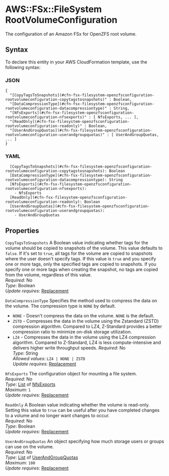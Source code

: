# AWS::FSx::FileSystem RootVolumeConfiguration<a name="aws-properties-fsx-filesystem-openzfsconfiguration-rootvolumeconfiguration"></a>

The configuration of an Amazon FSx for OpenZFS root volume\.

## Syntax<a name="aws-properties-fsx-filesystem-openzfsconfiguration-rootvolumeconfiguration-syntax"></a>

To declare this entity in your AWS CloudFormation template, use the following syntax:

### JSON<a name="aws-properties-fsx-filesystem-openzfsconfiguration-rootvolumeconfiguration-syntax.json"></a>

```
{
  "[CopyTagsToSnapshots](#cfn-fsx-filesystem-openzfsconfiguration-rootvolumeconfiguration-copytagstosnapshots)" : Boolean,
  "[DataCompressionType](#cfn-fsx-filesystem-openzfsconfiguration-rootvolumeconfiguration-datacompressiontype)" : String,
  "[NfsExports](#cfn-fsx-filesystem-openzfsconfiguration-rootvolumeconfiguration-nfsexports)" : [ NfsExports, ... ],
  "[ReadOnly](#cfn-fsx-filesystem-openzfsconfiguration-rootvolumeconfiguration-readonly)" : Boolean,
  "[UserAndGroupQuotas](#cfn-fsx-filesystem-openzfsconfiguration-rootvolumeconfiguration-userandgroupquotas)" : [ UserAndGroupQuotas, ... ]
}
```

### YAML<a name="aws-properties-fsx-filesystem-openzfsconfiguration-rootvolumeconfiguration-syntax.yaml"></a>

```
  [CopyTagsToSnapshots](#cfn-fsx-filesystem-openzfsconfiguration-rootvolumeconfiguration-copytagstosnapshots): Boolean
  [DataCompressionType](#cfn-fsx-filesystem-openzfsconfiguration-rootvolumeconfiguration-datacompressiontype): String
  [NfsExports](#cfn-fsx-filesystem-openzfsconfiguration-rootvolumeconfiguration-nfsexports): 
    - NfsExports
  [ReadOnly](#cfn-fsx-filesystem-openzfsconfiguration-rootvolumeconfiguration-readonly): Boolean
  [UserAndGroupQuotas](#cfn-fsx-filesystem-openzfsconfiguration-rootvolumeconfiguration-userandgroupquotas): 
    - UserAndGroupQuotas
```

## Properties<a name="aws-properties-fsx-filesystem-openzfsconfiguration-rootvolumeconfiguration-properties"></a>

`CopyTagsToSnapshots`  <a name="cfn-fsx-filesystem-openzfsconfiguration-rootvolumeconfiguration-copytagstosnapshots"></a>
A Boolean value indicating whether tags for the volume should be copied to snapshots of the volume\. This value defaults to `false`\. If it's set to `true`, all tags for the volume are copied to snapshots where the user doesn't specify tags\. If this value is `true` and you specify one or more tags, only the specified tags are copied to snapshots\. If you specify one or more tags when creating the snapshot, no tags are copied from the volume, regardless of this value\.   
*Required*: No  
*Type*: Boolean  
*Update requires*: [Replacement](https://docs.aws.amazon.com/AWSCloudFormation/latest/UserGuide/using-cfn-updating-stacks-update-behaviors.html#update-replacement)

`DataCompressionType`  <a name="cfn-fsx-filesystem-openzfsconfiguration-rootvolumeconfiguration-datacompressiontype"></a>
Specifies the method used to compress the data on the volume\. The compression type is `NONE` by default\.  
+  `NONE` \- Doesn't compress the data on the volume\. `NONE` is the default\.
+  `ZSTD` \- Compresses the data in the volume using the Zstandard \(ZSTD\) compression algorithm\. Compared to LZ4, Z\-Standard provides a better compression ratio to minimize on\-disk storage utilization\.
+  `LZ4` \- Compresses the data in the volume using the LZ4 compression algorithm\. Compared to Z\-Standard, LZ4 is less compute\-intensive and delivers higher write throughput speeds\.
*Required*: No  
*Type*: String  
*Allowed values*: `LZ4 | NONE | ZSTD`  
*Update requires*: [Replacement](https://docs.aws.amazon.com/AWSCloudFormation/latest/UserGuide/using-cfn-updating-stacks-update-behaviors.html#update-replacement)

`NfsExports`  <a name="cfn-fsx-filesystem-openzfsconfiguration-rootvolumeconfiguration-nfsexports"></a>
The configuration object for mounting a file system\.  
*Required*: No  
*Type*: [List](aws-properties-fsx-filesystem-openzfsconfiguration-rootvolumeconfiguration-nfsexports.md) of [NfsExports](aws-properties-fsx-filesystem-openzfsconfiguration-rootvolumeconfiguration-nfsexports.md)  
*Maximum*: `1`  
*Update requires*: [Replacement](https://docs.aws.amazon.com/AWSCloudFormation/latest/UserGuide/using-cfn-updating-stacks-update-behaviors.html#update-replacement)

`ReadOnly`  <a name="cfn-fsx-filesystem-openzfsconfiguration-rootvolumeconfiguration-readonly"></a>
A Boolean value indicating whether the volume is read\-only\. Setting this value to `true` can be useful after you have completed changes to a volume and no longer want changes to occur\.   
*Required*: No  
*Type*: Boolean  
*Update requires*: [Replacement](https://docs.aws.amazon.com/AWSCloudFormation/latest/UserGuide/using-cfn-updating-stacks-update-behaviors.html#update-replacement)

`UserAndGroupQuotas`  <a name="cfn-fsx-filesystem-openzfsconfiguration-rootvolumeconfiguration-userandgroupquotas"></a>
An object specifying how much storage users or groups can use on the volume\.  
*Required*: No  
*Type*: [List](aws-properties-fsx-filesystem-openzfsconfiguration-rootvolumeconfiguration-userandgroupquotas.md) of [UserAndGroupQuotas](aws-properties-fsx-filesystem-openzfsconfiguration-rootvolumeconfiguration-userandgroupquotas.md)  
*Maximum*: `100`  
*Update requires*: [Replacement](https://docs.aws.amazon.com/AWSCloudFormation/latest/UserGuide/using-cfn-updating-stacks-update-behaviors.html#update-replacement)
